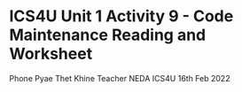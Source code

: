  # ICS4U Unit 1 Activity 9 - Code Maintenance Reading and Worksheet

Phone Pyae Thet Khine
Teacher NEDA
ICS4U
16th Feb 2022

